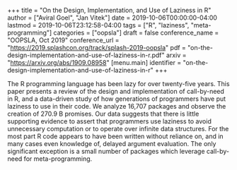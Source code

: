 +++
title = "On the Design, Implementation, and Use of Laziness in R"
author = ["Aviral Goel", "Jan Vitek"]
date = 2019-10-06T00:00:00-04:00
lastmod = 2019-10-06T23:12:58-04:00
tags = ["R", "laziness", "meta-programming"]
categories = ["oopsla"]
draft = false
conference_name = "OOPSLA, Oct 2019"
conference_url = "https://2019.splashcon.org/track/splash-2019-oopsla"
pdf = "on-the-design-implementation-and-use-of-laziness-in-r.pdf"
arxiv = "https://arxiv.org/abs/1909.08958"
[menu.main]
  identifier = "on-the-design-implementation-and-use-of-laziness-in-r"
+++

The R programming language has been lazy for over twenty-five years. This paper presents a review of the design and implementation of call-by-need in R, and a data-driven study of how generations of programmers have put laziness to use in their code. We analyze 16,707 packages and observe the creation of 270.9 B promises. Our data suggests that there is little supporting evidence to assert that programmers use laziness to avoid unnecessary computation or to operate over infinite data structures. For the most part R code appears to have been written without reliance on, and in many cases even knowledge of, delayed argument evaluation. The only significant exception is a small number of packages which leverage call-by-need for meta-programming.
